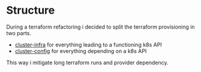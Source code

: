 # Structure
During a terraform refactoring i decided to split the terraform provisioning in
two parts.

* [cluster-infra](cluster-infra/) for everything leading to a functioning k8s API
* [cluster-config](cluster-config/) for everything depending on a k8s API

This way i mitigate long terraform runs and provider dependency.
